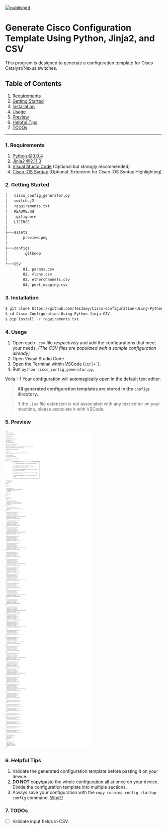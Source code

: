 [![published](https://static.production.devnetcloud.com/codeexchange/assets/images/devnet-published.svg)](https://developer.cisco.com/codeexchange/github/repo/Tes3awy/Cisco-Configuration-Using-Python-Jinja-CSV)

# Generate Cisco Configuration Template Using Python, Jinja2, and CSV

This program is designed to generate a configuration template for Cisco Catalyst/Nexus switches.

## Table of Contents

1. [Requirements](#1-requirements)
2. [Getting Started](#2-getting-started)
3. [Installation](#3-installation)
4. [Usage](#4-usage)
5. [Preview](#5-preview)
6. [Helpful Tips](#6-helpful-tips)
7. [TODOs](#7-todos)

---

### 1. Requirements

1. [Python @3.9.4](https://www.python.org/)
2. [Jinja2 @2.11.3](https://jinja.palletsprojects.com/en/2.11.x/)
3. [Visual Studio Code](https://code.visualstudio.com/) (Optional but strongly recommended)
4. [Cisco IOS Syntax](https://marketplace.visualstudio.com/items?itemName=jamiewoodio.cisco) (Optional. Extension for Cisco IOS Syntax Highlighting)

### 2. Getting Started

```bash
│   cisco_config_generator.py
│   switch.j2
│   requirements.txt
│   README.md
│   .gitignore
│   LICENSE
│
├───assets
│       preview.png
│
├───configs
│       .gitkeep
│
└───CSV
        01. params.csv
        02. vlans.csv
        03. etherchannels.csv
        04. port_mapping.csv
```

### 3. Installation

```bash
$ git clone https://github.com/Tes3awy/Cisco-Configuration-Using-Python-Jinja-CSV.git
$ cd Cisco-Configuration-Using-Python-Jinja-CSV
$ pip install -r requirements.txt
```

### 4. Usage

1. Open each `.csv` file _respectively_ and add the configurations that meet your needs. _(The CSV files are populated with a sample configuration already)_
2. Open Visual Studio Code.
3. Open the Terminal within VSCode (`` Ctrl+` ``).
4. Run `python cisco_config_generator.py`.

Voila :sparkles:! Your configuration will automagically open in the default text editor.

> **All generated configuration templates are stored in the `configs` directory.**

> If the `.ios` file extension is not associated with any text editor on your machine, please associate it with VSCode.

### 5. Preview

![Preview](assets/preview.png)

### 6. Helpful Tips

1. Validate the generated configuration template before pasting it on your device.
2. **DO NOT** copy/paste the whole configuration all at once on your device. Divide the configuration template into multiple sections.
3. Always save your configuration with the `copy running-config startup-config` command. [Why?!](https://networkengineering.stackexchange.com/questions/52309/diffrence-between-wr-and-copy-running-config-to-startup-config#answer-52310)

### 7. TODOs

- [ ] Validate input fields in CSV.
